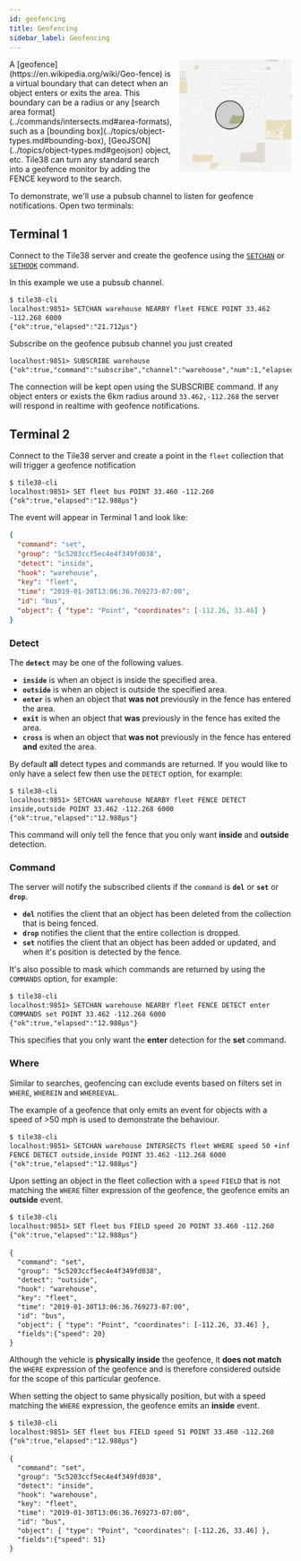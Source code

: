 ```yaml
---
id: geofencing
title: Geofencing
sidebar_label: Geofencing
---
```


<img src="/img/geofence.gif" width="200" height="200" border="0" alt="Geofence animation" align="right" style="margin-left: 10px" class="side-img">
A [geofence](https://en.wikipedia.org/wiki/Geo-fence) is a virtual boundary that can detect when an object enters or exits the area. This boundary can be a radius or any [search area format](../commands/intersects.md#area-formats), such as a [bounding box](../topics/object-types.md#bounding-box), [GeoJSON](../topics/object-types.md#geojson) object, etc. Tile38 can turn any standard search into a geofence monitor by adding the FENCE keyword to the search. 
<br clear="all">

To demonstrate, we'll use a pubsub channel to listen for geofence notifications. Open two terminals:

## Terminal 1

Connect to the Tile38 server and create the geofence using the
[`SETCHAN`](../commands/setchan.md) or [`SETHOOK`](../commands/sethook.md) command.

In this example we use a pubsub channel.

```tile38-cli
$ tile38-cli
localhost:9851> SETCHAN warehouse NEARBY fleet FENCE POINT 33.462 -112.268 6000
{"ok":true,"elapsed":"21.712µs"}
```

Subscribe on the geofence pubsub channel you just created

```tile38-cli
localhost:9851> SUBSCRIBE warehouse
{"ok":true,"command":"subscribe","channel":"warehouse","num":1,"elapsed":"7.361µs"}
```

The connection will be kept open using the SUBSCRIBE command. If any object enters or exists the 6km radius around `33.462,-112.268` the server will respond in realtime with geofence notifications.

## Terminal 2

Connect to the Tile38 server and create a point in the `fleet` collection that will trigger a geofence notification

```tile38-cli
$ tile38-cli
localhost:9851> SET fleet bus POINT 33.460 -112.260
{"ok":true,"elapsed":"12.988µs"}
```

The event will appear in Terminal 1 and look like:

```json
{
  "command": "set",
  "group": "5c5203ccf5ec4e4f349fd038",
  "detect": "inside",
  "hook": "warehouse",
  "key": "fleet",
  "time": "2019-01-30T13:06:36.769273-07:00",
  "id": "bus",
  "object": { "type": "Point", "coordinates": [-112.26, 33.46] }
}
```

### Detect

<a name="detect"></a>
The **`detect`** may be one of the following values.

- **`inside`** is when an object is inside the specified area.
- **`outside`** is when an object is outside the specified area.
- **`enter`** is when an object that **was not** previously in the fence has entered the area.
- **`exit`** is when an object that **was** previously in the fence has exited the area.
- **`cross`** is when an object that **was not** previously in the fence has entered **and** exited the area.

By default **all** detect types and commands are returned.
If you would like to only have a select few then use the `DETECT` option, for example:

```tile38-cli
$ tile38-cli
localhost:9851> SETCHAN warehouse NEARBY fleet FENCE DETECT inside,outside POINT 33.462 -112.268 6000
{"ok":true,"elapsed":"12.988µs"}
```

This command will only tell the fence that you only want **inside** and **outside** detection.

### Command

The server will notify the subscribed clients if the `command` is **`del`** or **`set`** or **`drop`**.

- **`del`** notifies the client that an object has been deleted from the collection that is being fenced.
- **`drop`** notifies the client that the entire collection is dropped.
- **`set`** notifies the client that an object has been added or updated, and when it's position is detected by the fence.

It's also possible to mask which commands are returned by using the `COMMANDS` option, for example:

```tile38-cli
$ tile38-cli
localhost:9851> SETCHAN warehouse NEARBY fleet FENCE DETECT enter COMMANDS set POINT 33.462 -112.268 6000
{"ok":true,"elapsed":"12.988µs"}
```

This specifies that you only want the **enter** detection for the **set** command.

### Where

Similar to searches, geofencing can exclude events based on filters set in `WHERE`, `WHEREIN` and `WHEREEVAL`.

The example of a geofence that only emits an event for objects with a speed of >50 mph is used to demonstrate the behaviour.

```tile38-cli
$ tile38-cli
localhost:9851> SETCHAN warehouse INTERSECTS fleet WHERE speed 50 +inf FENCE DETECT outside,inside POINT 33.462 -112.268 6000
{"ok":true,"elapsed":"12.988µs"}
```

Upon setting an object in the fleet collection with a `speed` `FIELD` that is not matching the `WHERE` filter expression of the geofence, the geofence emits an **outside** event.

```tile38-cli
$ tile38-cli
localhost:9851> SET fleet bus FIELD speed 20 POINT 33.460 -112.260
{"ok":true,"elapsed":"12.988µs"}

{
  "command": "set",
  "group": "5c5203ccf5ec4e4f349fd038",
  "detect": "outside",
  "hook": "warehouse",
  "key": "fleet",
  "time": "2019-01-30T13:06:36.769273-07:00",
  "id": "bus",
  "object": { "type": "Point", "coordinates": [-112.26, 33.46] },
  "fields":{"speed": 20}
}
```

Although the vehicle is **physically inside** the geofence, it **does not match** the `WHERE` expression of the geofence and is therefore considered outside for the scope of this particular geofence.

When setting the object to same physically position, but with a speed matching the `WHERE` expression, the geofence emits an **inside** event.

```tile38-cli
$ tile38-cli
localhost:9851> SET fleet bus FIELD speed 51 POINT 33.460 -112.260
{"ok":true,"elapsed":"12.988µs"}

{
  "command": "set",
  "group": "5c5203ccf5ec4e4f349fd038",
  "detect": "inside",
  "hook": "warehouse",
  "key": "fleet",
  "time": "2019-01-30T13:06:36.769273-07:00",
  "id": "bus",
  "object": { "type": "Point", "coordinates": [-112.26, 33.46] },
  "fields":{"speed": 51}
}
```
